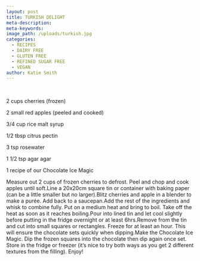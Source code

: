 ```yaml
---
layout: post
title: TURKISH DELIGHT
meta-description:
meta-keywords:
image_path: /uploads/turkish.jpg
categories:
  - RECIPES
  - DAIRY FREE
  - GLUTEN FREE
  - REFINED SUGAR FREE
  - VEGAN
author: Katie Smith
---
```


&nbsp;

2 cups cherries (frozen)

2 small red apples (peeled and cooked)

3/4 cup rice malt syrup

1/2 tbsp citrus pectin

3 tsp rosewater

1 1/2 tsp agar agar

1 recipe of our Chocolate Ice Magic

Measure out 2 cups of frozen cherries to defrost. Peel and chop and cook apples until soft.Line a 20x20cm square tin or container with baking paper (can be a little smaller but no larger).Blitz cherries and apple in a blender to make a pur&eacute;e. Add back to a saucepan.Add the rest of the ingredients and whisk to combine fully. Put on a medium heat and bring to boil. Take off the heat as soon as it reaches boiling.Pour into lined tin and let cool slightly before putting in the fridge overnight or at least 6hrs.Remove from the tin and cut into small squares or rectangles. Freeze for at least an hour. This will ensure the chocolate sets quickly when dipping.Make the Chocolate Ice Magic. Dip the frozen squares into the chocolate then dip again once set. Store in the fridge or freezer (it’s nice to try both ways as you get 2 different textures from the filling). Enjoy\!